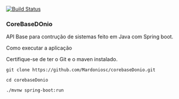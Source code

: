 [![Build Status](https://travis-ci.com/Mardoniosc/cursomc.svg?branch=master)](https://travis-ci.com/Mardoniosc/corebaseDonio)

### CoreBaseDOnio

API Base para contrução de sistemas feito em Java com Spring boot.

Como executar a aplicação

Certifique-se de ter o Git e o maven instalado.

`git clone https://github.com/Mardoniosc/corebaseDonio.git`

`cd corebaseDonio`

`./mvnw spring-boot:run`
